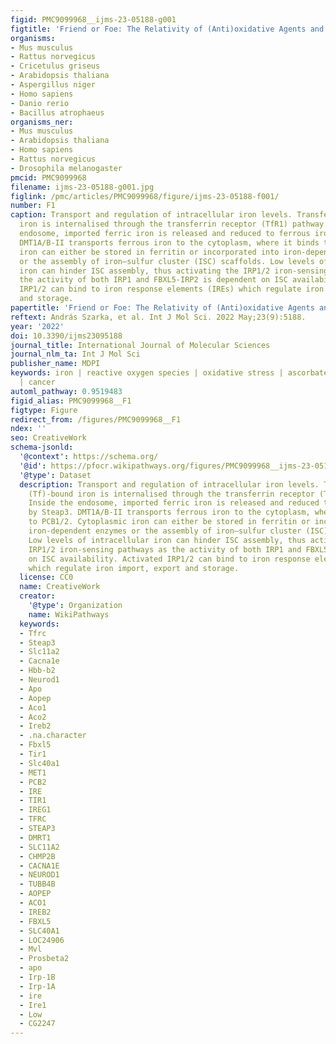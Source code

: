 ```yaml
---
figid: PMC9099968__ijms-23-05188-g001
figtitle: 'Friend or Foe: The Relativity of (Anti)oxidative Agents and Pathways'
organisms:
- Mus musculus
- Rattus norvegicus
- Cricetulus griseus
- Arabidopsis thaliana
- Aspergillus niger
- Homo sapiens
- Danio rerio
- Bacillus atrophaeus
organisms_ner:
- Mus musculus
- Arabidopsis thaliana
- Homo sapiens
- Rattus norvegicus
- Drosophila melanogaster
pmcid: PMC9099968
filename: ijms-23-05188-g001.jpg
figlink: /pmc/articles/PMC9099968/figure/ijms-23-05188-f001/
number: F1
caption: Transport and regulation of intracellular iron levels. Transferrin (Tf)-bound
  iron is internalised through the transferrin receptor (TfR1) pathway. Inside the
  endosome, imported ferric iron is released and reduced to ferrous iron by Steap3.
  DMT1A/B-II transports ferrous iron to the cytoplasm, where it binds to PCB1/2. Cytoplasmic
  iron can either be stored in ferritin or incorporated into iron-dependent enzymes
  or the assembly of iron–sulfur cluster (ISC) scaffolds. Low levels of intracellular
  iron can hinder ISC assembly, thus activating the IRP1/2 iron-sensing pathways as
  the activity of both IRP1 and FBXL5-IRP2 is dependent on ISC availability. Activated
  IRP1/2 can bind to iron response elements (IREs) which regulate iron import, export
  and storage.
papertitle: 'Friend or Foe: The Relativity of (Anti)oxidative Agents and Pathways.'
reftext: András Szarka, et al. Int J Mol Sci. 2022 May;23(9):5188.
year: '2022'
doi: 10.3390/ijms23095188
journal_title: International Journal of Molecular Sciences
journal_nlm_ta: Int J Mol Sci
publisher_name: MDPI
keywords: iron | reactive oxygen species | oxidative stress | ascorbate | cell death
  | cancer
automl_pathway: 0.9519483
figid_alias: PMC9099968__F1
figtype: Figure
redirect_from: /figures/PMC9099968__F1
ndex: ''
seo: CreativeWork
schema-jsonld:
  '@context': https://schema.org/
  '@id': https://pfocr.wikipathways.org/figures/PMC9099968__ijms-23-05188-g001.html
  '@type': Dataset
  description: Transport and regulation of intracellular iron levels. Transferrin
    (Tf)-bound iron is internalised through the transferrin receptor (TfR1) pathway.
    Inside the endosome, imported ferric iron is released and reduced to ferrous iron
    by Steap3. DMT1A/B-II transports ferrous iron to the cytoplasm, where it binds
    to PCB1/2. Cytoplasmic iron can either be stored in ferritin or incorporated into
    iron-dependent enzymes or the assembly of iron–sulfur cluster (ISC) scaffolds.
    Low levels of intracellular iron can hinder ISC assembly, thus activating the
    IRP1/2 iron-sensing pathways as the activity of both IRP1 and FBXL5-IRP2 is dependent
    on ISC availability. Activated IRP1/2 can bind to iron response elements (IREs)
    which regulate iron import, export and storage.
  license: CC0
  name: CreativeWork
  creator:
    '@type': Organization
    name: WikiPathways
  keywords:
  - Tfrc
  - Steap3
  - Slc11a2
  - Cacna1e
  - Hbb-b2
  - Neurod1
  - Apo
  - Aopep
  - Aco1
  - Aco2
  - Ireb2
  - .na.character
  - Fbxl5
  - Tir1
  - Slc40a1
  - MET1
  - PCB2
  - IRE
  - TIR1
  - IREG1
  - TFRC
  - STEAP3
  - DMRT1
  - SLC11A2
  - CHMP2B
  - CACNA1E
  - NEUROD1
  - TUBB4B
  - AOPEP
  - ACO1
  - IREB2
  - FBXL5
  - SLC40A1
  - LOC24906
  - Mvl
  - Prosbeta2
  - apo
  - Irp-1B
  - Irp-1A
  - ire
  - Ire1
  - Low
  - CG2247
---
```

